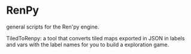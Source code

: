 # RenPy

general scripts for the Ren'py engine.

TiledToRenpy: a tool that converts tiled maps exported in JSON in labels and vars with the label names for you to build a exploration game.
